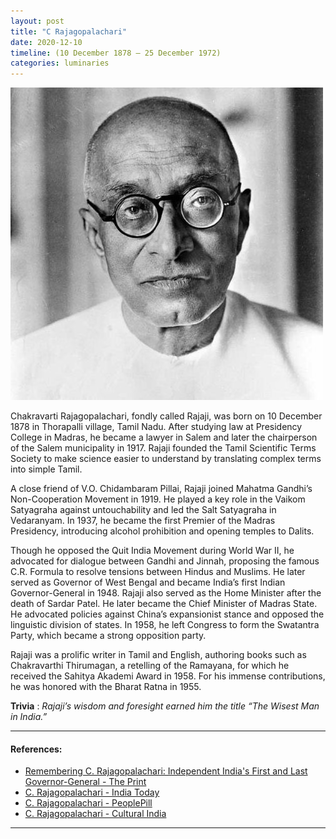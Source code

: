 ```yaml
---
layout: post
title: "C Rajagopalachari"
date: 2020-12-10
timeline: (10 December 1878 – 25 December 1972)
categories: luminaries
---
```


<img src="/images/Rajagopalachari.jpg" alt="Rajagopalachari Image" class="circular-img" />

Chakravarti Rajagopalachari, fondly called Rajaji, was born on 10 December 1878 in Thorapalli village, Tamil Nadu. After studying law at Presidency College in Madras, he became a lawyer in Salem and later the chairperson of the Salem municipality in 1917. Rajaji founded the Tamil Scientific Terms Society to make science easier to understand by translating complex terms into simple Tamil.

A close friend of V.O. Chidambaram Pillai, Rajaji joined Mahatma Gandhi’s Non-Cooperation Movement in 1919. He played a key role in the Vaikom Satyagraha against untouchability and led the Salt Satyagraha in Vedaranyam. In 1937, he became the first Premier of the Madras Presidency, introducing alcohol prohibition and opening temples to Dalits.

Though he opposed the Quit India Movement during World War II, he advocated for dialogue between Gandhi and Jinnah, proposing the famous C.R. Formula to resolve tensions between Hindus and Muslims. He later served as Governor of West Bengal and became India’s first Indian Governor-General in 1948. Rajaji also served as the Home Minister after the death of Sardar Patel. He later became the Chief Minister of Madras State. He advocated policies against China’s expansionist stance and opposed the linguistic division of states. In 1958, he left Congress to form the Swatantra Party, which became a strong opposition party.

Rajaji was a prolific writer in Tamil and English, authoring books such as Chakravarthi Thirumagan, a retelling of the Ramayana, for which he received the Sahitya Akademi Award in 1958. For his immense contributions, he was honored with the Bharat Ratna in 1955.

__Trivia__ : *Rajaji’s wisdom and foresight earned him the title “The Wisest Man in India.”*

---

#### References:

- [Remembering C. Rajagopalachari: Independent India's First and Last Governor-General - The Print](https://theprint.in/politics/remembering-c-rajagopalachari-independent-indias-first-and-last-indian-governor-general/160069/)  
- [C. Rajagopalachari - India Today](https://www.indiatoday.in/education-today/gk-current-affairs/story/c-rajagopalachari-276533-2015-12-10)  
- [C. Rajagopalachari - PeoplePill](https://peoplepill.com/people/c-rajagopalachari/)  
- [C. Rajagopalachari - Cultural India](https://learn.culturalindia.net/c-rajagopalachari.html)


---